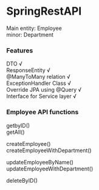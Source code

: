 # SpringRestAPI

Main entity: Employee\
minor: Department

### Features
DTO √ \
ResponseEntity √ \
@ManyToMany relation √\
ExceptionHandler Class √\
Override JPA using @Query √\
Interface for Service layer √

### Employee API functions
getbyID()\
getAll()

createEmployee() \
createEmployeeWithDepartment()

updateEmployeeByName()\
updateEmployeeWithDepartment()

deleteByID()
